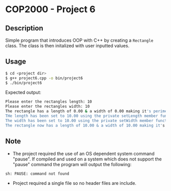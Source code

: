 # COP2000 - Project 6

## Description
Simple program that introduces OOP with C++ by creating a 
`Rectangle` class. The class is then initalized with user 
inputted values.

## Usage
```bash
$ cd <project dir>
$ g++ project6.cpp -o bin/project6
$ ./bin/project6
```
Expected output:
```bash
Please enter the rectangles length: 10
Please enter the rectangles width: 10
The rectangle has a length of 0.00 & a width of 0.00 making it's perimeter equal to 0.00 and an area of 0.00.
THe length has been set to 10.00 using the private setLength member function!
The width has been set to 10.00 using the private setWidth member function!
The rectangle now has a length of 10.00 & a width of 10.00 making it's perimeter equal to 40.00 and an area of 100.00.
```

## Note
- The project required the use of an OS dependent system command "pause".
If compiled and used on a system which does not support the "pause" command
the program will output the following:
```bash
sh: PAUSE: command not found
```

- Project required a single file so no header files are include.